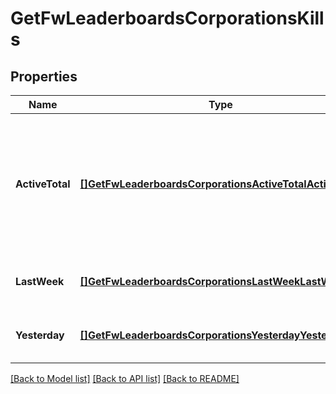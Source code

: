 # GetFwLeaderboardsCorporationsKills

## Properties
Name | Type | Description | Notes
------------ | ------------- | ------------- | -------------
**ActiveTotal** | [**[]GetFwLeaderboardsCorporationsActiveTotalActiveTotal**](get_fw_leaderboards_corporations_active_total_active_total.md) | Top 10 ranking of corporations active in faction warfare by total kills. A corporation is considered \&quot;active\&quot; if they have participated in faction warfare in the past 14 days | [default to null]
**LastWeek** | [**[]GetFwLeaderboardsCorporationsLastWeekLastWeek**](get_fw_leaderboards_corporations_last_week_last_week.md) | Top 10 ranking of corporations by kills in the past week | [default to null]
**Yesterday** | [**[]GetFwLeaderboardsCorporationsYesterdayYesterday**](get_fw_leaderboards_corporations_yesterday_yesterday.md) | Top 10 ranking of corporations by kills in the past day | [default to null]

[[Back to Model list]](../README.md#documentation-for-models) [[Back to API list]](../README.md#documentation-for-api-endpoints) [[Back to README]](../README.md)


